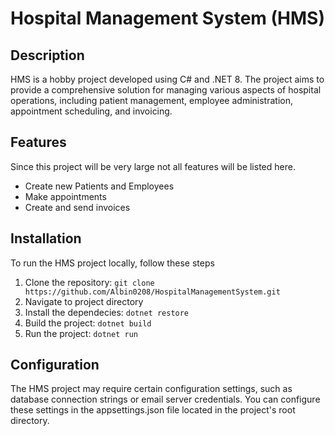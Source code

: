 # Hospital Management System (HMS)

## Description
HMS is a hobby project developed using C# and .NET 8. The project aims to provide a comprehensive solution for managing various aspects of hospital operations, including patient management, employee administration, appointment scheduling, and invoicing.

## Features
Since this project will be very large not all features will be listed here.

- Create new Patients and Employees
- Make appointments
- Create and send invoices

## Installation
To run the HMS project locally, follow these steps
1. Clone the repository: `git clone https://github.com/Albin0208/HospitalManagementSystem.git`
2. Navigate to project directory
3. Install the dependecies: `dotnet restore`
4. Build the project: `dotnet build`
5. Run the project: `dotnet run`

## Configuration
The HMS project may require certain configuration settings, such as database connection strings or email server credentials. You can configure these settings in the appsettings.json file located in the project's root directory.
